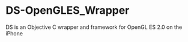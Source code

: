 DS-OpenGLES_Wrapper
===================

DS is an Objective C wrapper and framework for OpenGL ES 2.0 on the iPhone